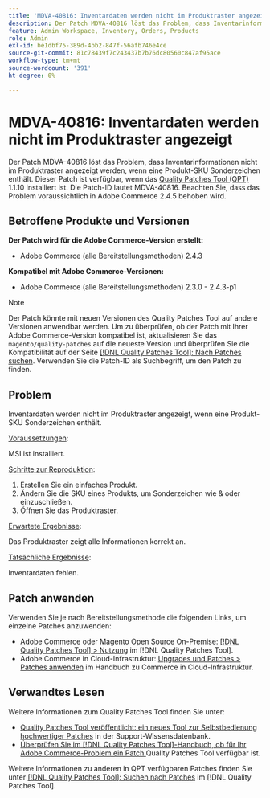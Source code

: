 ```yaml
---
title: 'MDVA-40816: Inventardaten werden nicht im Produktraster angezeigt'
description: Der Patch MDVA-40816 löst das Problem, dass Inventarinformationen nicht im Produktraster angezeigt werden, wenn eine Produkt-SKU Sonderzeichen enthält. Dieser Patch ist verfügbar, wenn das [Quality Patches Tool (QPT)](https://experienceleague.adobe.com/en/docs/commerce-knowledge-base/kb/announcements/commerce-announcements/magento-quality-patches-released-new-tool-to-self-serve-quality-patches) 1.1.10 installiert ist. Die Patch-ID lautet MDVA-40816. Beachten Sie, dass das Problem voraussichtlich in Adobe Commerce 2.4.5 behoben wird.
feature: Admin Workspace, Inventory, Orders, Products
role: Admin
exl-id: be1dbf75-389d-4bb2-847f-56afb746e4ce
source-git-commit: 81c78439f7c243437b7b76dc80560c847af95ace
workflow-type: tm+mt
source-wordcount: '391'
ht-degree: 0%

---
```


# MDVA-40816: Inventardaten werden nicht im Produktraster angezeigt

Der Patch MDVA-40816 löst das Problem, dass Inventarinformationen nicht im Produktraster angezeigt werden, wenn eine Produkt-SKU Sonderzeichen enthält. Dieser Patch ist verfügbar, wenn das [Quality Patches Tool (QPT)](https://experienceleague.adobe.com/en/docs/commerce-knowledge-base/kb/announcements/commerce-announcements/magento-quality-patches-released-new-tool-to-self-serve-quality-patches) 1.1.10 installiert ist. Die Patch-ID lautet MDVA-40816. Beachten Sie, dass das Problem voraussichtlich in Adobe Commerce 2.4.5 behoben wird.

## Betroffene Produkte und Versionen

**Der Patch wird für die Adobe Commerce-Version erstellt:**

* Adobe Commerce (alle Bereitstellungsmethoden) 2.4.3

**Kompatibel mit Adobe Commerce-Versionen:**

* Adobe Commerce (alle Bereitstellungsmethoden) 2.3.0 - 2.4.3-p1

>[!NOTE]
>
>Der Patch könnte mit neuen Versionen des Quality Patches Tool auf andere Versionen anwendbar werden. Um zu überprüfen, ob der Patch mit Ihrer Adobe Commerce-Version kompatibel ist, aktualisieren Sie das `magento/quality-patches` auf die neueste Version und überprüfen Sie die Kompatibilität auf der Seite [[!DNL Quality Patches Tool]: Nach Patches suchen](https://experienceleague.adobe.com/en/docs/commerce-knowledge-base/kb/announcements/commerce-announcements/magento-quality-patches-released-new-tool-to-self-serve-quality-patches). Verwenden Sie die Patch-ID als Suchbegriff, um den Patch zu finden.

## Problem

Inventardaten werden nicht im Produktraster angezeigt, wenn eine Produkt-SKU Sonderzeichen enthält.

<u>Voraussetzungen</u>:

MSI ist installiert.

<u>Schritte zur Reproduktion</u>:

1. Erstellen Sie ein einfaches Produkt.
1. Ändern Sie die SKU eines Produkts, um Sonderzeichen wie &amp; oder einzuschließen.
1. Öffnen Sie das Produktraster.

<u>Erwartete Ergebnisse</u>:

Das Produktraster zeigt alle Informationen korrekt an.

<u>Tatsächliche Ergebnisse</u>:

Inventardaten fehlen.

## Patch anwenden

Verwenden Sie je nach Bereitstellungsmethode die folgenden Links, um einzelne Patches anzuwenden:

* Adobe Commerce oder Magento Open Source On-Premise: [[!DNL Quality Patches Tool] > Nutzung](/help/tools/quality-patches-tool/usage.md) im [!DNL Quality Patches Tool].
* Adobe Commerce in Cloud-Infrastruktur: [Upgrades und Patches > Patches anwenden](https://experienceleague.adobe.com/docs/commerce-cloud-service/user-guide/develop/upgrade/apply-patches.html) im Handbuch zu Commerce in Cloud-Infrastruktur.

## Verwandtes Lesen

Weitere Informationen zum Quality Patches Tool finden Sie unter:

* [Quality Patches Tool veröffentlicht: ein neues Tool zur Selbstbedienung hochwertiger Patches](https://experienceleague.adobe.com/en/docs/commerce-knowledge-base/kb/announcements/commerce-announcements/magento-quality-patches-released-new-tool-to-self-serve-quality-patches) in der Support-Wissensdatenbank.
* [Überprüfen Sie im [!DNL Quality Patches Tool]-Handbuch, ob für Ihr Adobe Commerce-Problem ein Patch ](/help/tools/quality-patches-tool/patches-available-in-qpt/check-patch-for-magento-issue-with-magento-quality-patches.md) Quality Patches Tool verfügbar ist.

Weitere Informationen zu anderen in QPT verfügbaren Patches finden Sie unter [[!DNL Quality Patches Tool]: Suchen nach Patches](https://experienceleague.adobe.com/tools/commerce-quality-patches/index.html) im [!DNL Quality Patches Tool].
